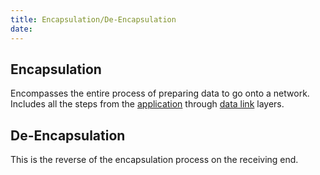 ```yaml
---
title: Encapsulation/De-Encapsulation
date:
---
```


## Encapsulation

Encompasses the entire process of preparing data to go onto a network.
Includes all the steps from the [application](2020-10-11--16-57-07Z--layer_7.md) through [data link](2020-10-10--18-43-20Z--layer_2.md) layers.

## De-Encapsulation
This is the reverse of the encapsulation process on the receiving end.

